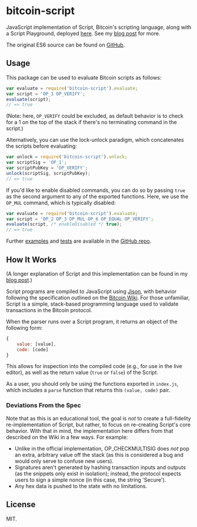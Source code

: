 bitcoin-script
===

JavaScript implementation of Script, Bitcoin's scripting language, along with a Script Playground, deployed [here](http://www.crmarsh.com/script-playground/). See my [blog post](crmarsh.com/script/) for more.

The original ES6 source can be found on [GitHub](https://github.com/crm416/script).

## Usage

This package can be used to evaluate Bitcoin scripts as follows:

```js
var evaluate = require('bitcoin-script').evaluate;
var script = 'OP_1 OP_VERIFY';
evaluate(script);
// => true
```

(Note: here, `OP_VERIFY` could be excluded, as default behavior is to check for a 1 on the top of the stack if there's no terminating command in the script.)

Alternatively, you can use the lock-unlock paradigm, which concatenates the scripts before evaluating:

```js
var unlock = require('bitcoin-script').unlock;
var scriptSig = 'OP_1';
var scriptPubKey = 'OP_VERIFY';
unlock(scriptSig, scriptPubKey);
// => true
```

If you'd like to enable disabled commands, you can do so by passing `true` as the second argument to any of the exported functions. Here, we use the `OP_MUL` command, which is typically disabled:

```js
var evaluate = require('bitcoin-script').evaluate;
var script = 'OP_2 OP_3 OP_MUL OP_6 OP_EQUAL OP_VERIFY';
evaluate(script, /* enableDisabled */ true);
// => true
```

Further [examples](https://github.com/crm416/script/tree/master/src/examples) and [tests](https://github.com/crm416/script/tree/master/src/__tests__) are available in the [GitHub repo](https://github.com/crm416/script/).

## How It Works

(A longer explanation of Script and this implementation can be found in my [blog post](crmarsh.com/script/).)

Script programs are compiled to JavaScript using [Jison](http://zaach.github.io/jison/), with behavior following the specification outlined on the [Bitcoin Wiki](https://en.bitcoin.it/wiki/Script). For those unfamiliar, Script is a simple, stack-based programming language used to validate transactions in the Bitcoin protocol.

When the parser runs over a Script program, it returns an object of the following form:

```js
{
    value: [value],
    code: [code]
}
```

This allows for inspection into the compiled code (e.g., for use in the live editor), as well as the return value (`true` or `false`) of the Script.

As a user, you should only be using the functions exported in `index.js`, which includes a `parse` function that returns this `(value, code)` pair.

### Deviations From the Spec

Note that as this is an educational tool, the goal is _not_ to create a full-fidelity re-implementation of Script, but rather, to focus on re-creating Script's core behavior. With that in mind, the implementation here differs from that described on the Wiki in a few ways. For example:

- Unlike in the official implementation, OP\_CHECKMULTISIG does _not_ pop an extra, arbitrary value off the stack (as this is considered a bug and would only serve to confuse new users).
- Signatures aren't generated by hashing transaction inputs and outputs (as the snippets only exist in isolation); instead, the protocol expects users to sign a simple nonce (in this case, the string 'Secure').
- Any hex data is pushed to the state with no limitations.

## License

MIT.
